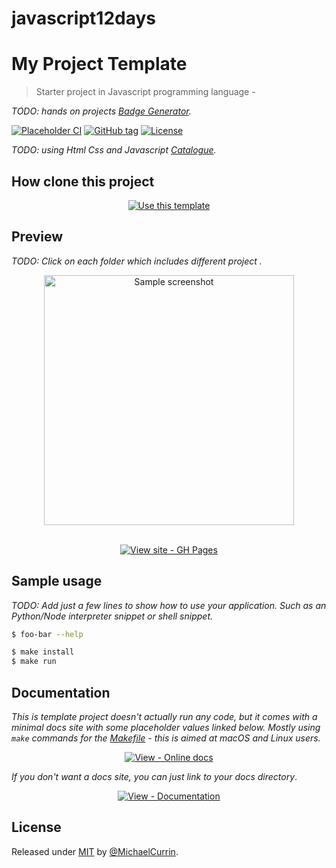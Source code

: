 # javascript12days
# My  Project Template
> Starter  project in Javascript programming language - 

_TODO: hands on projects [Badge Generator](https://michaelcurrin.github.io/badge-generator/)._

<!-- Badges generated with https://michaelcurrin.github.io/badge-generator/ -->
[![Placeholder CI](https://github.com/MichaelCurrin/generic-project-template/workflows/Placeholder%20CI/badge.svg)](https://github.com/MichaelCurrin/generic-project-template/actions?query=workflow:"Placeholder+CI" "Go GitHub Actions workflow")
[![GitHub tag](https://img.shields.io/github/tag/MichaelCurrin/generic-project-template?include_prereleases=&sort=semver)](https://github.com/MichaelCurrin/generic-project-template/releases/ "Go to GitHub releases")
[![License](https://img.shields.io/badge/License-MIT-blue)](#license "Go to license section")

_TODO: using Html Css and Javascript [Catalogue](https://michaelcurrin.github.io/badge-generator/#/catalogue)._


## How clone this  project

<div align="center">

<!-- TODO: Remove this template section from your copy. -->

[![Use this template](https://img.shields.io/badge/Generate-Use_this_template-2ea44f?style=for-the-badge)](https://github.com/MichaelCurrin/generic-project-template/generate)

</div>




## Preview

_TODO: Click on each folder which includes different project ._

<div align="center">
    <a href="https://michaelcurrin.github.io/generic-project-template/">
        <img src="/slide4.jpg" alt="Sample screenshot" title="Go to website" width="400" />
    </a>
</div>

<br>

<div align="center">

<!-- TODO: Point this at your website or your docs site. -->
[![View site - GH Pages](https://img.shields.io/badge/View_site-GH_Pages-2ea44f?style=for-the-badge)](https://michaelcurrin.github.io/generic-project-template/)

</div>


## Sample usage

_TODO: Add just a few lines to show how to use your application. Such as an Python/Node interpreter snippet or shell snippet._

```sh
$ foo-bar --help
```

```sh
$ make install
$ make run
```


## Documentation

_This is template project doesn't actually run any code, but it comes with a minimal docs site with some placeholder values linked below. Mostly using `make` commands for the [Makefile](/Makefile) - this is aimed at macOS and Linux users._

<div align="center">

<!-- TODO: Replace with your own docs site URL. -->
[![View - Online docs](https://img.shields.io/badge/View-Online_docs-blue?style=for-the-badge)](https://michaelcurrin.github.io/generic-project-template/ "Go to online documentation")

</div>

_If you don't want a docs site, you can just link to your docs directory_.

<div align="center">

[![View - Documentation](https://img.shields.io/badge/View-Documentation-blue?style=for-the-badge)](/docs/ "Go to documentation directory")

</div>


## License

<!-- TODO: Replace with your username and update the LICENSE file contents. -->
Released under [MIT](/LICENSE) by [@MichaelCurrin](https://github.com/MichaelCurrin).
